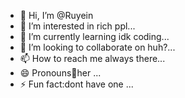 - 👋 Hi, I’m @Ruyein
- 👀 I’m interested in rich ppl...
- 🌱 I’m currently learning idk coding...
- 💞️ I’m looking to collaborate on huh?...
- 📫 How to reach me always there...
- 😄 Pronouns🌸her ...
- ⚡ Fun fact:dont have one  ...

<!---
Ruyein/Ruyein is a ✨ special ✨ repository because its `README.md` (this file) appears on your GitHub profile.
You can click the Preview link to take a look at your changes.
--->
